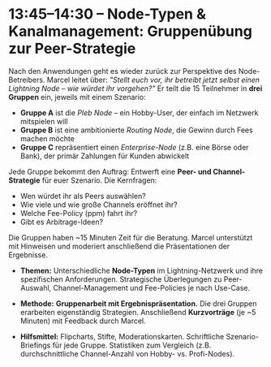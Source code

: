 # 13:45–14:30 – Node-Typen & Kanalmanagement: Gruppenübung zur Peer-Strategie

Nach den Anwendungen geht es wieder zurück zur Perspektive des Node-Betreibers. Marcel leitet über: *"Stellt euch vor, ihr betreibt jetzt selbst einen Lightning Node – wie würdet ihr vorgehen?"* Er teilt die 15 Teilnehmer in **drei Gruppen** ein, jeweils mit einem Szenario:

- **Gruppe A** ist die *Pleb Node* – ein Hobby-User, der einfach im Netzwerk mitspielen will
- **Gruppe B** ist eine ambitionierte *Routing Node*, die Gewinn durch Fees machen möchte
- **Gruppe C** repräsentiert einen *Enterprise-Node* (z.B. eine Börse oder Bank), der primär Zahlungen für Kunden abwickelt

Jede Gruppe bekommt den Auftrag: Entwerft eine **Peer- und Channel-Strategie** für euer Szenario. Die Kernfragen:
- Wen würdet ihr als Peers auswählen? 
- Wie viele und wie große Channels eröffnet ihr?
- Welche Fee-Policy (ppm) fahrt ihr?
- Gibt es Arbitrage-Ideen?

Die Gruppen haben ~15 Minuten Zeit für die Beratung. Marcel unterstützt mit Hinweisen und moderiert anschließend die Präsentationen der Ergebnisse.

- **Themen:** Unterschiedliche **Node-Typen** im Lightning-Netzwerk und ihre spezifischen Anforderungen. Strategische Überlegungen zu Peer-Auswahl, Channel-Management und Fee-Policies je nach Use-Case.

- **Methode:** **Gruppenarbeit mit Ergebnispräsentation.** Die drei Gruppen erarbeiten eigenständig Strategien. Anschließend **Kurzvorträge** (je ~5 Minuten) mit Feedback durch Marcel.

- **Hilfsmittel:** Flipcharts, Stifte, Moderationskarten. Schriftliche Szenario-Briefings für jede Gruppe. Statistiken zum Vergleich (z.B. durchschnittliche Channel-Anzahl von Hobby- vs. Profi-Nodes). 